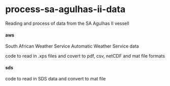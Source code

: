 # process-sa-agulhas-ii-data
Reading and process of data from the SA Agulhas II vessell

#### aws
South African Weather Service Automatic Weather Service data

code to read in .xps files and covert to pdf, csv, netCDF and mat file formats

#### sds

code to read in SDS data and convert to mat file
